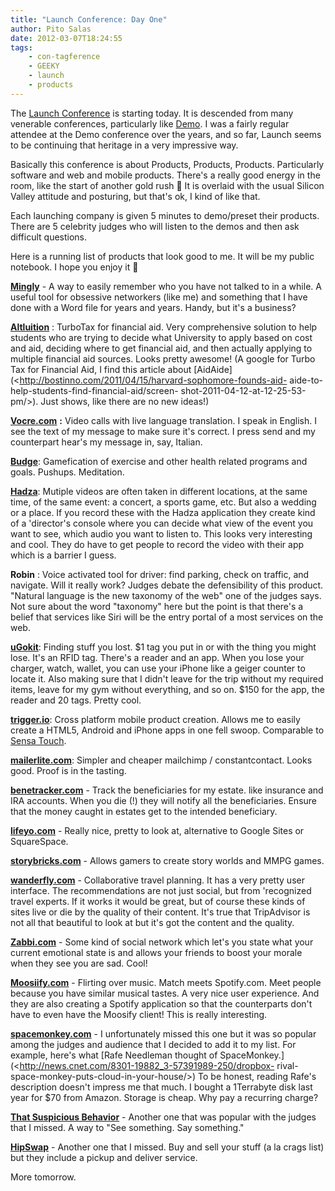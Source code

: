 ```yaml
---
title: "Launch Conference: Day One"
author: Pito Salas
date: 2012-03-07T18:24:55
tags:
    - con-tagference
    - GEEKY
    - launch
    - products
---
```




The [Launch Conference](<http://www.launch.co/>) is starting today. It is
descended from many venerable conferences, particularly like
[Demo](<http://www.demo.com/ehome/index.php?eventid=29414&>). I was a fairly
regular attendee at the Demo conference over the years, and so far, Launch
seems to be continuing that heritage in a very impressive way.

Basically this conference is about Products, Products, Products. Particularly
software and web and mobile products. There's a really good energy in the
room, like the start of another gold rush 🙂 It is overlaid with the usual
Silicon Valley attitude and posturing, but that's ok, I kind of like that.

Each launching company is given 5 minutes to demo/preset their products. There
are 5 celebrity judges who will listen to the demos and then ask difficult
questions.

Here is a running list of products that look good to me. It will be my public
notebook. I hope you enjoy it 🙂

[**Mingly**](<http://ming.ly/>) - A way to easily remember who you have not
talked to in a while. A useful tool for obsessive networkers (like me) and
something that I have done with a Word file for years and years. Handy, but
it's a business?

**[Altluition](<https://www.alltuition.com/>)** : TurboTax for financial aid.
Very comprehensive solution to help students who are trying to decide what
University to apply based on cost and aid, deciding where to get financial
aid, and then actually applying to multiple financial aid sources. Looks
pretty awesome! (A google for Turbo Tax for Financial Aid, I find this article
about [AidAide](<http://bostinno.com/2011/04/15/harvard-sophomore-founds-aid-
aide-to-help-students-find-financial-aid/screen-
shot-2011-04-12-at-12-25-53-pm/>). Just shows, like there are no new ideas!)

[**Vocre.com**](<http://vocre.com/>) **:** Video calls with live language
translation. I speak in English. I see the text of my message to make sure
it's correct. I press send and my counterpart hear's my message in, say,
Italian.

[**Budge**](<http://bud.ge/>): Gamefication of exercise and other health
related programs and goals. Pushups. Meditation.

[**Hadza**](<https://hadza.com/>): Mutiple videos are often taken in different
locations, at the same time, of the same event: a concert, a sports game, etc.
But also a wedding or a place. If you record these with the Hadza application
they create kind of a 'director's console where you can decide what view of
the event you want to see, which audio you want to listen to. This looks very
interesting and cool. They do have to get people to record the video with
their app which is a barrier I guess.

**Robin** : Voice activated tool for driver: find parking, check on traffic,
and navigate. Will it really work? Judges debate the defensibility of this
product. "Natural language is the new taxonomy of the web" one of the judges
says. Not sure about the word "taxonomy" here but the point is that there's a
belief that services like Siri will be the entry portal of a most services on
the web.

[**uGokit**](<http://ugrokit.com/>): Finding stuff you lost. $1 tag you put in
or with the thing you might lose. It's an RFID tag. There's a reader and an
app. When you lose your charger, watch, wallet, you can use your iPhone like a
geiger counter to locate it. Also making sure that I didn't leave for the trip
without my required items, leave for my gym without everything, and so on.
$150 for the app, the reader and 20 tags. Pretty cool.

[**trigger.io**](<https://trigger.io/>): Cross platform mobile product
creation. Allows me to easily create a HTML5, Android and iPhone apps in one
fell swoop. Comparable to [Sensa
Touch](<http://www.sencha.com/products/touch>).

[**mailerlite.com**](<http://www.mailerlite.com/hello>): Simpler and cheaper
mailchimp / constantcontact. Looks good. Proof is in the tasting.

[**benetracker.com**](<http://benetracker.com/>) - Track the beneficiaries for
my estate. like insurance and IRA accounts. When you die (!) they will notify
all the beneficiaries. Ensure that the money caught in estates get to the
intended beneficiary.

**[lifeyo.com](<http://www.lifeyo.com/>)** - Really nice, pretty to look at,
alternative to Google Sites or SquareSpace.

**[storybricks.com](<http://launch.storybricks.com/>)** - Allows gamers to
create story worlds and MMPG games.

**[wanderfly.com](<http://www.wanderfly.com/#!start>)** - Collaborative travel
planning. It has a very pretty user interface. The recommendations are not
just social, but from 'recognized travel experts. If it works it would be
great, but of course these kinds of sites live or die by the quality of their
content. It's true that TripAdvisor is not all that beautiful to look at but
it's got the content and the quality.

[**Zabbi.com**](<http://zabbi.com/>) - Some kind of social network which let's
you state what your current emotional state is and allows your friends to
boost your morale when they see you are sad. Cool!

[**Moosiify.com**](<http://preview.moosify.com/>) - Flirting over music. Match
meets Spotify.com. Meet people because you have similar musical tastes. A very
nice user experience. And they are also creating a Spotify application so that
the counterparts don't have to even have the Moosify client! This is really
interesting.

**[spacemonkey.com](<http://www.spacemonkey.com/#/signup>)** - I unfortunately
missed this one but it was so popular among the judges and audience that I
decided to add it to my list. For example, here's what [Rafe Needleman thought
of SpaceMonkey.](<http://news.cnet.com/8301-19882_3-57391989-250/dropbox-
rival-space-monkey-puts-cloud-in-your-house/>) To be honest, reading Rafe's
description doesn't impress me that much. I bought a 1Terrabyte disk last year
for $70 from Amazon. Storage is cheap. Why pay a recurring charge?

**[That Suspicious Behavior](<http://thatssuspiciousbehavior.com/>)** -
Another one that was popular with the judges that I missed. A way to "See
something. Say something."

[**HipSwap**](<http://www.hipswap.com/>) - Another one that I missed. Buy and
sell your stuff (a la crags list) but they include a pickup and deliver
service.

More tomorrow.


